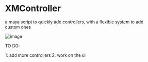 # XMController
 a maya script to quickly add controllers, with a flexible system to add custom ones

![image](https://i.imgur.com/kKbwpc6.png)


TO DO:

1: add more controllers
2: work on the ui
